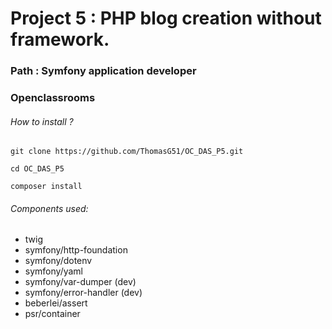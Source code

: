 # Project 5 : PHP blog creation without framework.
### Path : Symfony application developer
### Openclassrooms

###### How to install ?
    git clone https://github.com/ThomasG51/OC_DAS_P5.git

    cd OC_DAS_P5

    composer install

###### Components used:
* twig
* symfony/http-foundation
* symfony/dotenv
* symfony/yaml
* symfony/var-dumper (dev)
* symfony/error-handler (dev)
* beberlei/assert
* psr/container
